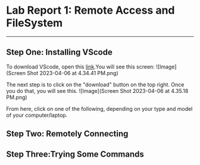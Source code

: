 # **Lab Report 1: Remote Access and FileSystem**
---------

## **Step One: Installing VScode** 
To download VScode, open this [link]([https://code.visualstudio.com](https://raw.githubusercontent.com/a5calderon/cse15l-lab-reports/main/Screen%20Shot%202023-04-06%20at%204.34.41%20PM.png)).You will see this screen: 
![Image](Screen Shot 2023-04-06 at 4.34.41 PM.png)

The next step is to click on the "download" button on the top right. Once you do that, you will see this. 
![Image](Screen Shot 2023-04-06 at 4.35.18 PM.png)

From here, click on one of the following, depending on your type and model of your computer/laptop. 
## Step Two: Remotely Connecting 

## Step Three:Trying Some Commands 
